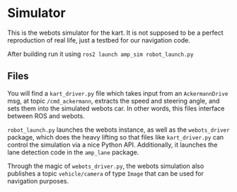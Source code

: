 # Simulator

This is the webots simulator for the kart. It is not supposed to be a perfect reproduction of real life, just a testbed for our navigation code. 

After building run it using `ros2 launch amp_sim robot_launch.py`

## Files

You will find a `kart_driver.py` file which takes input from an `AckermannDrive` msg, at topic `/cmd_ackermann`, extracts the speed and steering angle, and sets them into the simulated webots car. In other words, this files interface between ROS and webots.

`robot_launch.py` launches the webots instance, as well as the `webots_driver` package, which does the heavy lifting so that files like `kart_driver.py` can control the simulation via a nice Python API. Additionally, it launches the lane detection code in the `amp_lane` package.

Through the magic of `webots_driver.py`, the webots simulation also publishes a topic `vehicle/camera` of type `Image` that can be used for navigation purposes.